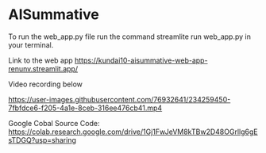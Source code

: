 # AISummative
To run the web_app.py file run the command streamlite run web_app.py in your terminal.

Link to the web app
https://kundai10-aisummative-web-app-renunv.streamlit.app/

Video recording below



https://user-images.githubusercontent.com/76932641/234259450-7fbfdce6-f205-4a1e-8ceb-316ee476cb41.mp4

Google Cobal Source Code:
https://colab.research.google.com/drive/1Gj1FwJeVM8kTBw2D48OGrllg6gEsTDGQ?usp=sharing
